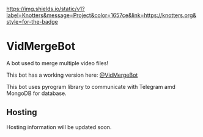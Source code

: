 

https://img.shields.io/static/v1?label=Knotters&message=Project&color=1657ce&link=https://knotters.org&style=for-the-badge

# VidMergeBot

A bot used to merge multiple video files!

This bot has a working version here: [@VidMergeBot](https://t.me/VidMergeBot)

This bot uses pyrogram library to communicate with Telegram amd MongoDB for database.

## Hosting

Hosting information will be updated soon.
